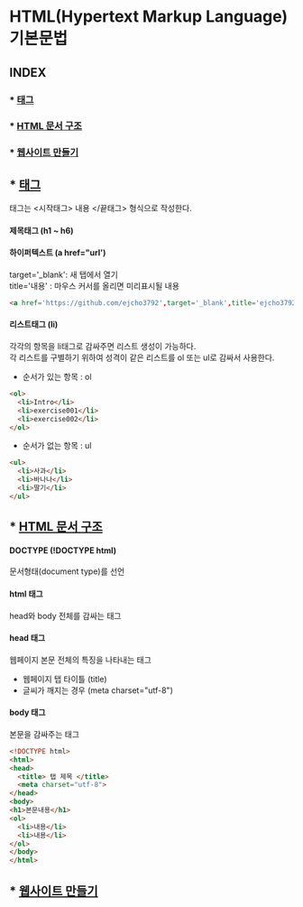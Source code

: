 # HTML(Hypertext Markup Language) 기본문법   
## INDEX   
### * [태그](#태그)   
### * [HTML 문서 구조](#html-문서-구조)   
### * [웹사이트 만들기](#웹사이트-만들기)




## * [태그](https://github.com/ejcho3792/TIL/blob/master/html/html_exercise01.html)   
태그는 <시작태그> 내용 </끝태그> 형식으로 작성한다.   
#### 제목태그 (h1 ~ h6)   

#### 하이퍼텍스트 (a href="url')   
target='_blank': 새 탭에서 열기   
title='내용' : 마우스 커서를 올리면 미리표시될 내용   
```html
<a href='https://github.com/ejcho3792',target='_blank',title='ejcho3792'>GitHub</a>
 ```
#### 리스트태그 (li)   
각각의 항목을 li태그로 감싸주면 리스트 생성이 가능하다.   
각 리스트를 구별하기 위하여 성격이 같은 리스트를 ol 또는 ul로 감싸서 사용한다.   
* 순서가 있는 항목 : ol   
```html
<ol>
  <li>Intro</li>
  <li>exercise001</li>
  <li>exercise002</li>
</ol>
 ```
* 순서가 없는 항목 : ul   
```html
<ul>
  <li>사과</li>
  <li>바나나</li>
  <li>딸기</li>
</ul>
 ```

## * [HTML 문서 구조](https://github.com/ejcho3792/TIL/blob/master/html/html_exercise02.html)   
#### DOCTYPE (!DOCTYPE html)   
문서형태(document type)를 선언   
#### html 태그   
head와 body 전체를 감싸는 태그   

#### head 태그   
웹페이지 본문 전체의 특징을 나타내는 태그   
* 웹페이지 탭 타이틀 (title)   
* 글씨가 깨지는 경우 (meta charset="utf-8")   

#### body 태그   
본문을 감싸주는 태그   

```html
<!DOCTYPE html>
<html>
<head>
  <title> 탭 제목 </title>
  <meta charset="utf-8">
</head>
<body>
<h1>본문내용</h1>
<ol>
  <li>내용</li>
  <li>내용</li>
</ol>
</body>
</html>
```
## * [웹사이트 만들기](https://github.com/ejcho3792/TIL/blob/master/html/html_exercise03.html)   










